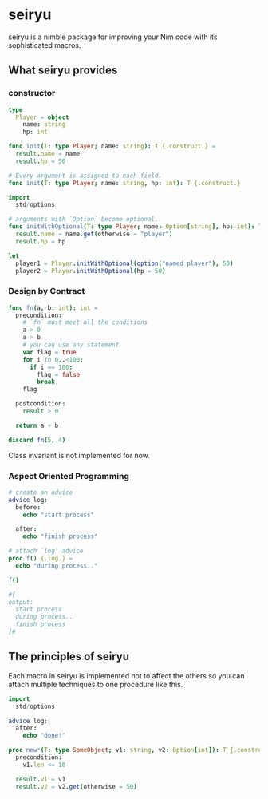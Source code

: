 # seiryu
seiryu is a nimble package for improving your Nim code with its sophisticated macros.

## What seiryu provides
### constructor
```nim
type
  Player = object
    name: string
    hp: int

func init(T: type Player; name: string): T {.construct.} =
  result.name = name
  result.hp = 50

# Every argument is assigned to each field.
func init(T: type Player; name: string, hp: int): T {.construct.}
```

```nim
import
  std/options

# arguments with `Option` become optional.
func initWithOptional(T: type Player; name: Option[string], hp: int): T {.construct.}
  result.name = name.get(otherwise = "player")
  result.hp = hp

let
  player1 = Player.initWithOptional(option("named player"), 50)
  player2 = Player.initWithOptional(hp = 50)
```

### Design by Contract
```nim
func fn(a, b: int): int =
  precondition:
    # `fn` must meet all the conditions
    a > 0
    a > b
    # you can use any statement
    var flag = true
    for i in 0..<100:
      if i == 100:
        flag = false
        break
    flag

  postcondition:
    result > 0

  return a + b

discard fn(5, 4)
```
Class invariant is not implemented for now.

### Aspect Oriented Programming
```nim
# create an advice
advice log:
  before:
    echo "start process"

  after:
    echo "finish process"

# attach `log` advice
proc f() {.log.} =
  echo "during process.."

f()

#[
output:
  start process
  during process..
  finish process
]#
```

## The principles of seiryu
Each macro in seiryu is implemented not to affect the others so you can attach multiple techniques to one procedure like this.
```nim
import
  std/options

advice log:
  after:
    echo "done!"

proc new*(T: type SomeObject; v1: string, v2: Option[int]): T {.construct, log.} =
  precondition:
    v1.len <= 10

  result.v1 = v1
  result.v2 = v2.get(otherwise = 50)
```

